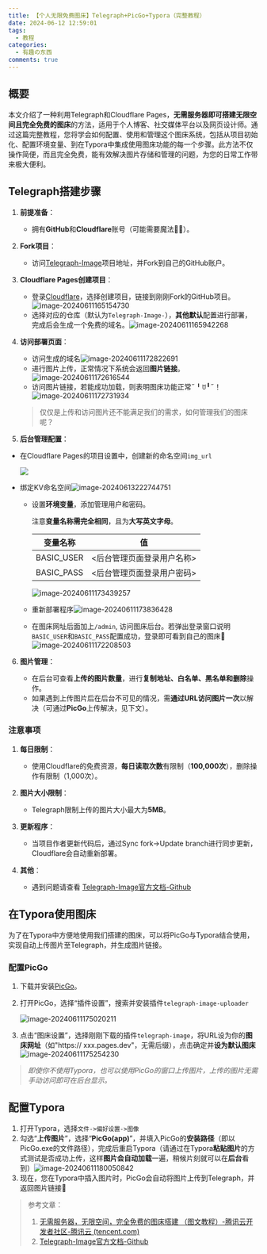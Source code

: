 ```yaml
---
title: 【个人无限免费图床】Telegraph+PicGo+Typora（完整教程）
date: 2024-06-12 12:59:01
tags:
  - 教程
categories:
  - 有趣の东西
comments: true
---
```

<!--StartFragment-->

## 概要

本文介绍了一种利用Telegraph和Cloudflare Pages，**无需服务器即可搭建无限空间且完全免费的图床**的方法，适用于个人博客、社交媒体平台以及网页设计师。通过这篇完整教程，您将学会如何配置、使用和管理这个图床系统，包括从项目初始化、配置环境变量、到在Typora中集成使用图床功能的每一个步骤。此方法不仅操作简便，而且完全免费，能有效解决图片存储和管理的问题，为您的日常工作带来极大便利。

## Telegraph搭建步骤

1. **前提准备**：

   * 拥有**GitHub**和**Cloudflare**账号（可能需要魔法🧙‍♀️）。
2. **Fork项目**：

   * 访问[Telegraph-Image](https://github.com/cf-pages/Telegraph-Image)项目地址，并Fork到自己的GitHub账户。
3. **Cloudflare Pages创建项目**：

   * 登录[Cloudflare](https://www.cloudflare-cn.com/)，选择创建项目，链接到刚刚Fork的GitHub项目。![image-20240611165154730](https://imgtc-3i1.pages.dev/file/8ab9a64fa9c2866bdfac6.png)
   * 选择对应的仓库（默认为`Telegraph-Image-`），**其他默认**配置进行部署，完成后会生成一个免费的域名。![image-20240611165942268](https://imgtc-3i1.pages.dev/file/c2156ccdbbd33f108ff1d.png)
4. **访问部署页面**：

   * 访问生成的域名![image-20240611172822691](https://imgtc-3i1.pages.dev/file/a5172ba18f3742833b961.png)
   * 进行图片上传，正常情况下系统会返回**图片链接**。![image-20240611172616544](https://imgtc-3i1.pages.dev/file/dd6948440429b54df1551.png)
   * 访问图片链接，若能成功加载，则表明图床功能正常˶╹ꇴ╹˶！![image-20240611172731934](https://imgtc-3i1.pages.dev/file/0a054f7c62f57396914f3.png)

   > 仅仅是上传和访问图片还不能满足我们的需求，如何管理我们的图床呢？
5. **后台管理配置**：

* 在Cloudflare Pages的项目设置中，创建新的命名空间`img_url`

  ![](https://imgtc-3i1.pages.dev/file/daaedf4148873344ceaee.png)
* 绑定KV命名空间![image-20240613222744751](https://imgtc-3i1.pages.dev/file/84a34c8040ef5b3a81b95.png)

  * 设置**环境变量**，添加管理用户和密码。

    注意**变量名称需完全相同**，且为**大写英文字母**。

    | 变量名称       | 值              |
    | ---------- | -------------- |
    | BASIC_USER | <后台管理页面登录用户名称> |
    | BASIC_PASS | <后台管理页面登录用户密码> |

    ![image-20240611173439257](https://imgtc-3i1.pages.dev/file/ce9d2ba4399f1e373934d.png)
  * 重新部署程序![image-20240611173836428](https://imgtc-3i1.pages.dev/file/0a97dec8bc5840b6785bf.png)
  * 在图床网址后面加上`/admin`, 访问图床后台。若弹出登录窗口说明`BASIC_USER`和`BASIC_PASS`配置成功，登录即可看到自己的图床🎉![image-20240611172208503](https://imgtc-3i1.pages.dev/file/65596221ed121cee8dbe1.png)

6. **图片管理**：

   * 在后台可查看**上传的图片数量**，进行**复制地址、白名单、黑名单和删除**操作。
   * 如果遇到上传图片后在后台不可见的情况，需**通过URL访问图片一次**以解决（可通过**PicGo**上传解决，见下文）。

### 注意事项

1. **每日限制**：

   * 使用Cloudflare的免费资源，**每日读取次数**有限制（**100,000次**），删除操作有限制（1,000次）。
2. **图片大小限制**：

   * Telegraph限制上传的图片大小最大为**5MB**。
3. **更新程序**：

   * 当项目作者更新代码后，通过Sync fork->Update branch进行同步更新，Cloudflare会自动重新部署。
4. **其他**：

   * 遇到问题请查看 [Telegraph-Image官方文档-Github](https://github.com/cf-pages/Telegraph-Image?tab=readme-ov-file#telegraph-image)

## 在Typora使用图床

为了在Typora中方便地使用我们搭建的图床，可以将PicGo与Typora结合使用，实现自动上传图片至Telegraph，并生成图片链接。

### 配置PicGo

1. 下载并安装[PicGo](https://github.com/Molunerfinn/PicGo/releases)。
2. 打开PicGo，选择“插件设置”，搜索并安装插件`telegraph-image-uploader`

   ![image-20240611175020211](https://imgtc-3i1.pages.dev/file/b08f92ca7ce1ef8611618.png)
3. 点击“图床设置”，选择刚刚下载的插件`telegraph-image`，将URL设为你的**图床网址**（如"https:// xxx.pages.dev"，无需后缀），点击确定并**设为默认图床**![image-20240611175254230](https://imgtc-3i1.pages.dev/file/f334d238ca9b5d1499324.png)

> *即使你不使用Typora，也可以使用PicGo的窗口上传图片，上传的图片无需手动访问即可在后台显示。*

## 配置Typora

1. 打开Typora，选择`文件->偏好设置->图像`
2. 勾选“**上传图片**”，选择“**PicGo(app)**”，并填入PicGo的**安装路径**（即以PicGo.exe的文件路径），完成后重启Typora（请通过在Typora**粘贴图片**的方式测试是否成功上传，这样**图片会自动加载**一遍，稍候片刻就可以在**后台**看到）![image-20240611180050842](https://imgtc-3i1.pages.dev/file/97a46ee8ffe92144ab3b9.png)
3. 现在，您在Typora中插入图片时，PicGo会自动将图片上传到Telegraph，并返回图片链接🎉

> 参考文章：
>
> 1. [无需服务器，无限空间，完全免费的图床搭建 （图文教程）-腾讯云开发者社区-腾讯云 (tencent.com)](https://cloud.tencent.com/developer/article/2312437)
> 2. [Telegraph-Image官方文档-Github](https://github.com/cf-pages/Telegraph-Image?tab=readme-ov-file#telegraph-image)

<!--EndFragment-->
